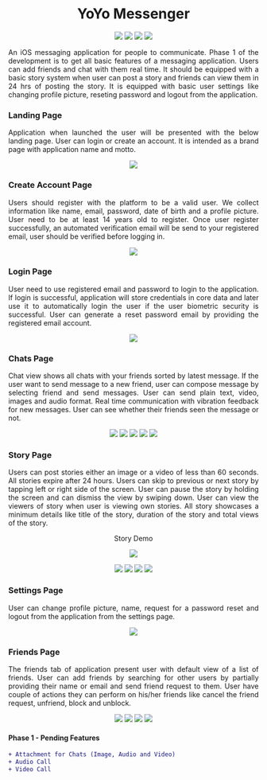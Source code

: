 <h1 align="center"> YoYo Messenger </h1>

<p align="center">
  <img src="https://img.shields.io/badge/Developer-Vishnu_Divakar-orange" />
  <img src="https://img.shields.io/badge/OpenSource-Always-green" />
  <img src="https://img.shields.io/badge/Users-3-yellow" />
  <img src="https://img.shields.io/badge/DevState-Phase_1-blue" />
</p>

<p align="justify">
An iOS messaging application for people to communicate. Phase 1 of the development is to get all basic features of a messaging application. Users can add friends and chat with them real time. It should be equipped with a basic story system when user can post a story and friends can view them in 24 hrs of posting the story. It is equipped with basic user settings like changing profile picture, reseting password and logout from the application.
</p>

<h3>Landing Page</h3>
<div>
  <p align="justify">
    Application when launched the user will be presented with the below landing page. User can login or create an account. It is intended as a brand page with application name and motto.
  </p>
  <p align="center">
    <img src="https://github.com/vishnudivakar31/YoYo-Messenger/blob/main/screenshots/landing_page.PNG" />
  </p>
</div>

<h3>Create Account Page</h3>
<div>
  <p align="justify">
    Users should register with the platform to be a valid user. We collect information like name, email, password, date of birth and a profile picture. User need to be at least 14 years old to register. Once user register successfully, an automated verification email will be send to your registered email, user should be verified before logging in.
  </p>
  <p align="center">
    <img src="https://github.com/vishnudivakar31/YoYo-Messenger/blob/main/screenshots/create_account.PNG" />
  </p>
</div>

<h3>Login Page</h3>
<div>
  <p align="justify">
    User need to use registered email and password to login to the application. If login is successful, application will store credentials in core data and later use it to automatically login the user if the user biometric security is successful. User can generate a reset password email by providing the registered email account.
  </p>
  <p align="center">
    <img src="https://github.com/vishnudivakar31/YoYo-Messenger/blob/main/screenshots/signin_page.PNG" />
  </p>
</div>

<h3>Chats Page</h3>
<div>
  <p align="justify">
    Chat view shows all chats with your friends sorted by latest message. If the user want to send message to a new friend, user can compose message by selecting friend and send messages. User can send plain text, video, images and audio format. Real time communication with vibration feedback for new messages. User can see whether their friends seen the message or not.
  </p>
  <p align="center">
    <img src="https://github.com/vishnudivakar31/YoYo-Messenger/blob/main/screenshots/chat_view.png" />
    <img src="https://github.com/vishnudivakar31/YoYo-Messenger/blob/main/screenshots/UnSeenMessages.png" />
    <img src="https://github.com/vishnudivakar31/YoYo-Messenger/blob/main/screenshots/new_message_view.png" />
    <img src="https://github.com/vishnudivakar31/YoYo-Messenger/blob/main/screenshots/friend_message_view.png" />
    <img src="https://github.com/vishnudivakar31/YoYo-Messenger/blob/main/screenshots/message_seen_view.png" />
  </p>
</div>

<h3>Story Page</h3>
<div>
  <p align="justify">
    Users can post stories either an image or a video of less than 60 seconds. All stories expire after 24 hours. Users can skip to previous or next story by tapping left or right side of the screen. User can pause the story by holding the screen and can dismiss the view by swiping down. User can view the viewers of story when user is viewing own stories. All story showcases a minimum details like title of the story, duration of the story and total views of the story.
  </p>
  <p align="center">Story Demo</p>
  <p align="center">
    <img src="https://github.com/vishnudivakar31/YoYo-Messenger/blob/main/screenshots/story.gif" />
  </p>
  <p align="center">
    <img src="https://github.com/vishnudivakar31/YoYo-Messenger/blob/main/screenshots/story_view.png" />
    <img src="https://github.com/vishnudivakar31/YoYo-Messenger/blob/main/screenshots/friends_story.png" />
    <img src="https://github.com/vishnudivakar31/YoYo-Messenger/blob/main/screenshots/own_story.png" />
    <img src="https://github.com/vishnudivakar31/YoYo-Messenger/blob/main/screenshots/viewed_by.png" />
  </p>
</div>

<h3>Settings Page</h3>
<div>
  <p align="justify">
    User can change profile picture, name, request for a password reset and logout from the application from the settings page.
  </p>
  <p align="center">
    <img src="https://github.com/vishnudivakar31/YoYo-Messenger/blob/main/screenshots/settings_page.PNG" />
  </p>
</div>

<h3>Friends Page</h3>
<div>
  <p align="justify">
    The friends tab of application present user with default view of a list of friends. User can add friends by searching for other users by partially providing their name or email and send friend request to them. User have couple of actions they can perform on his/her friends like cancel the friend request, unfriend, block and unblock.  
  </p>
  <p align="center">
    <img src="https://github.com/vishnudivakar31/YoYo-Messenger/blob/main/screenshots/cancel_friend_request.PNG" />
    <img src="https://github.com/vishnudivakar31/YoYo-Messenger/blob/main/screenshots/normal_friend_view.PNG" />
    <img src="https://github.com/vishnudivakar31/YoYo-Messenger/blob/main/screenshots/unblock_view.PNG" />
    <img src="https://github.com/vishnudivakar31/YoYo-Messenger/blob/main/screenshots/search_friends.PNG" />
  </p>
</div>

<h4>Phase 1 - Pending Features</h4>

```diff
+ Attachment for Chats (Image, Audio and Video)
+ Audio Call
+ Video Call
```
